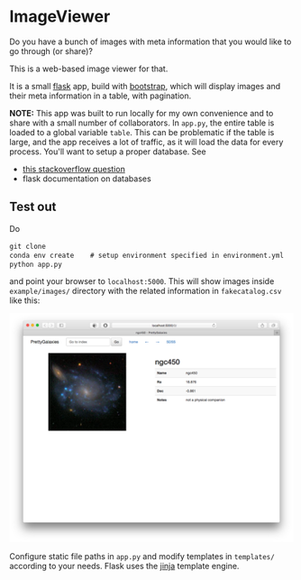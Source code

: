 # ImageViewer

Do you have a bunch of images with meta information that you would like to go through (or share)?

This is a web-based image viewer for that.

It is a small [flask](http://flask.pocoo.org/) app, build with [bootstrap](http://getbootstrap.com/),
which will display images and their meta information in a table, with pagination.

**NOTE:** This app was built to run locally for my own convenience and
to share with a small number of collaborators. In `app.py`, the entire table is
loaded to a global variable `table`. This can be problematic if the table is large,
and the app receives a lot of traffic, as it will load the data for every process.
You'll want to setup a proper database. See

- [this stackoverflow question](http://stackoverflow.com/questions/28141454/flask-using-a-global-variable-to-load-data-files-into-memory)
- flask documentation on databases


## Test out

Do
```shell
git clone 
conda env create    # setup environment specified in environment.yml
python app.py
```
and point your browser to `localhost:5000`.
This will show images inside `example/images/` directory with the related information in `fakecatalog.csv`
like this:

![](screenshot.png)

Configure static file paths in `app.py` and modify templates in `templates/`
according to your needs. Flask uses the [jinja](http://jinja.pocoo.org/) template engine.
